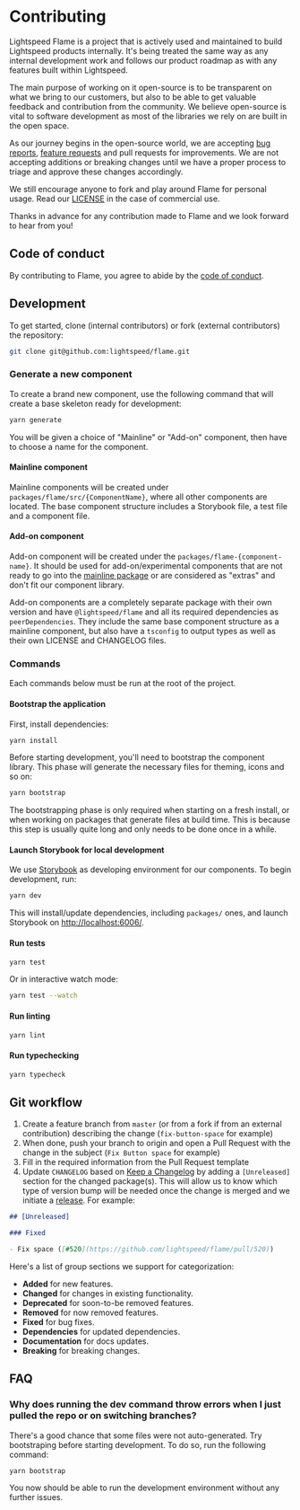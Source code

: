 # Contributing

Lightspeed Flame is a project that is actively used and maintained to build Lightspeed products internally. It's being treated the same way as any internal development work and follows our product roadmap as with any features built within Lightspeed.

The main purpose of working on it open-source is to be transparent on what we bring to our customers, but also to be able to get valuable feedback and contribution from the community. We believe open-source is vital to software development as most of the libraries we rely on are built in the open space.

As our journey begins in the open-source world, we are accepting [bug reports](https://github.com/lightspeed/flame/issues/new?template=BUG_REPORT.md), [feature requests](https://github.com/lightspeed/flame/issues/new?template=FEATURE_REQUEST.md) and pull requests for improvements. We are not accepting additions or breaking changes until we have a proper process to triage and approve these changes accordingly.

We still encourage anyone to fork and play around Flame for personal usage. Read our [LICENSE](../LICENSE) in the case of commercial use.

Thanks in advance for any contribution made to Flame and we look forward to hear from you!

## Code of conduct

By contributing to Flame, you agree to abide by the [code of conduct](/.github/CODE_OF_CONDUCT.md).

## Development

To get started, clone (internal contributors) or fork (external contributors) the repository:

```sh
git clone git@github.com:lightspeed/flame.git
```

### Generate a new component

To create a brand new component, use the following command that will create a base skeleton ready for development:

```sh
yarn generate
```

You will be given a choice of "Mainline" or "Add-on" component, then have to choose a name for the component.

#### Mainline component

Mainline components will be created under `packages/flame/src/{ComponentName}`, where all other components are located. The base component structure includes a Storybook file, a test file and a component file.

#### Add-on component

Add-on component will be created under the `packages/flame-{component-name}`. It should be used for add-on/experimental components that are not ready to go into the [mainline package](https://github.com/lightspeed/flame/tree/master/packages/flame) or are considered as "extras" and don't fit our component library.

Add-on components are a completely separate package with their own version and have `@lightspeed/flame` and all its required dependencies as `peerDependencies`. They include the same base component structure as a mainline component, but also have a `tsconfig` to output types as well as their own LICENSE and CHANGELOG files.

### Commands

Each commands below must be run at the root of the project.

#### Bootstrap the application

First, install dependencies:

```sh
yarn install
```

Before starting development, you'll need to bootstrap the component library. This phase will generate the necessary files for theming, icons and so on:

```sh
yarn bootstrap
```

The bootstrapping phase is only required when starting on a fresh install, or when working on packages that generate files at build time. This is because this step is usually quite long and only needs to be done once in a while.

#### Launch Storybook for local development

We use [Storybook](https://storybook.js.org/) as developing environment for our components. To begin development, run:

```sh
yarn dev
```

This will install/update dependencies, including `packages/` ones, and launch Storybook on [http://localhost:6006/](http://localhost:6006/).

#### Run tests

```sh
yarn test
```

Or in interactive watch mode:

```sh
yarn test --watch
```

#### Run linting

```sh
yarn lint
```

#### Run typechecking

```sh
yarn typecheck
```

## Git workflow

1. Create a feature branch from `master` (or from a fork if from an external contribution) describing the change (`fix-button-space` for example)
2. When done, push your branch to origin and open a Pull Request with the change in the subject (`Fix Button space` for example)
3. Fill in the required information from the Pull Request template
4. Update `CHANGELOG` based on [Keep a Changelog](http://keepachangelog.com/en/1.0.0/) by adding a `[Unreleased]` section for the changed package(s). This will allow us to know which type of version bump will be needed once the change is merged and we initiate a [release](../RELEASE.md). For example:

```md
## [Unreleased]

### Fixed

- Fix space ([#520](https://github.com/lightspeed/flame/pull/520))
```

Here's a list of group sections we support for categorization:

- **Added** for new features.
- **Changed** for changes in existing functionality.
- **Deprecated** for soon-to-be removed features.
- **Removed** for now removed features.
- **Fixed** for bug fixes.
- **Dependencies** for updated dependencies.
- **Documentation** for docs updates.
- **Breaking** for breaking changes.

## FAQ

### Why does running the dev command throw errors when I just pulled the repo or on switching branches?

There's a good chance that some files were not auto-generated. Try bootstraping before starting development. To do so, run the following command:

```sh
yarn bootstrap
```

You now should be able to run the development environment without any further issues.
